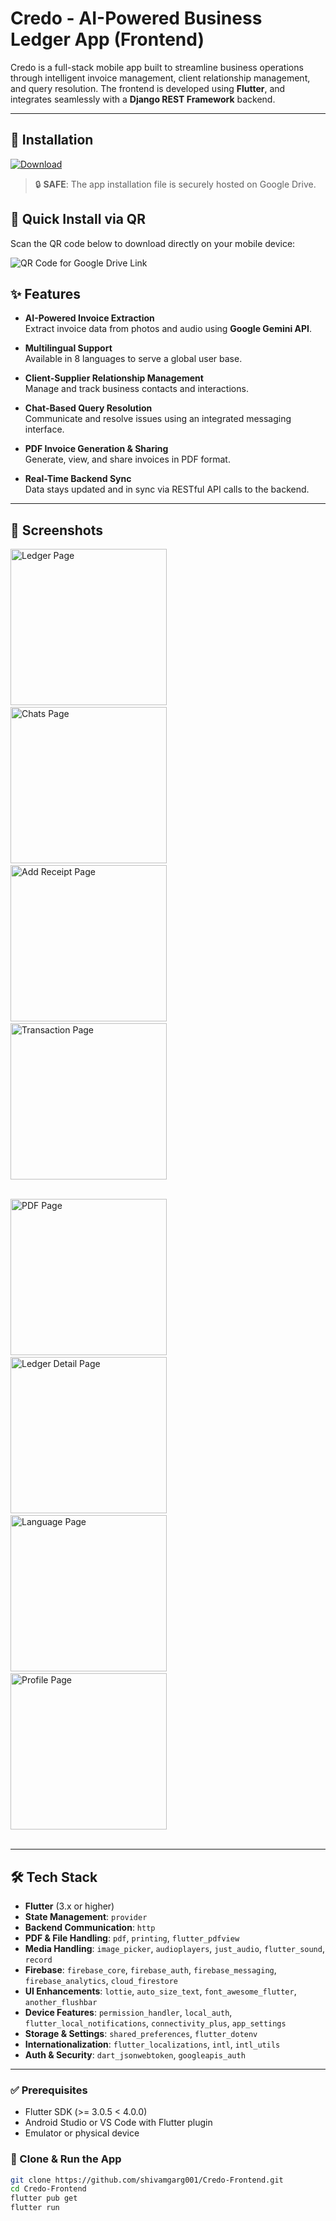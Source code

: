 # Credo - AI-Powered Business Ledger App (Frontend)

Credo is a full-stack mobile app built to streamline business operations through intelligent invoice management, client relationship management, and query resolution. The frontend is developed using **Flutter**, and integrates seamlessly with a **Django REST Framework** backend.

---

## 🧰 Installation

[![Download](https://img.shields.io/badge/Download_from-Google_Drive-blue?logo=google-drive&style=for-the-badge)](https://drive.google.com/file/d/13gewowmd2z2HX0WEnkwaSY-ZUFgONb65/view?usp=drive_link)

> 🔒 **SAFE**: The app installation file is securely hosted on Google Drive.

## 📲 Quick Install via QR

Scan the QR code below to download directly on your mobile device:

![QR Code for Google Drive Link](https://api.qrserver.com/v1/create-qr-code/?data=https://drive.google.com/file/d/13gewowmd2z2HX0WEnkwaSY-ZUFgONb65/view?usp=drive_link&size=150x150)

## ✨ Features

- **AI-Powered Invoice Extraction**  
  Extract invoice data from photos and audio using **Google Gemini API**.

- **Multilingual Support**  
  Available in 8 languages to serve a global user base.

- **Client-Supplier Relationship Management**  
  Manage and track business contacts and interactions.

- **Chat-Based Query Resolution**  
  Communicate and resolve issues using an integrated messaging interface.

- **PDF Invoice Generation & Sharing**  
  Generate, view, and share invoices in PDF format.

- **Real-Time Backend Sync**  
  Data stays updated and in sync via RESTful API calls to the backend.

---

## 📱 Screenshots

<img src="./screenshots/1.png" alt="Ledger Page" width="250">&nbsp;&nbsp;&nbsp;
<img src="./screenshots/2.png" alt="Chats Page" width="250">&nbsp;&nbsp;&nbsp;
<img src="./screenshots/3.png" alt="Add Receipt Page" width="250">&nbsp;&nbsp;&nbsp;
<img src="./screenshots/4.png" alt="Transaction Page" width="250"><br><br>

<img src="./screenshots/5.png" alt="PDF Page" width="250">&nbsp;&nbsp;&nbsp;
<img src="./screenshots/6.png" alt="Ledger Detail Page" width="250">&nbsp;&nbsp;&nbsp;
<img src="./screenshots/7.png" alt="Language Page" width="250">&nbsp;&nbsp;&nbsp;
<img src="./screenshots/8.png" alt="Profile Page" width="250"><br><br>

---

## 🛠 Tech Stack

- **Flutter** (3.x or higher)
- **State Management**: `provider`
- **Backend Communication**: `http`
- **PDF & File Handling**: `pdf`, `printing`, `flutter_pdfview`
- **Media Handling**: `image_picker`, `audioplayers`, `just_audio`, `flutter_sound`, `record`
- **Firebase**: `firebase_core`, `firebase_auth`, `firebase_messaging`, `firebase_analytics`, `cloud_firestore`
- **UI Enhancements**: `lottie`, `auto_size_text`, `font_awesome_flutter`, `another_flushbar`
- **Device Features**: `permission_handler`, `local_auth`, `flutter_local_notifications`, `connectivity_plus`, `app_settings`
- **Storage & Settings**: `shared_preferences`, `flutter_dotenv`
- **Internationalization**: `flutter_localizations`, `intl`, `intl_utils`
- **Auth & Security**: `dart_jsonwebtoken`, `googleapis_auth`

---

### ✅ Prerequisites

- Flutter SDK (>= 3.0.5 < 4.0.0)
- Android Studio or VS Code with Flutter plugin
- Emulator or physical device

### 🚀 Clone & Run the App

```bash
git clone https://github.com/shivamgarg001/Credo-Frontend.git
cd Credo-Frontend
flutter pub get
flutter run
